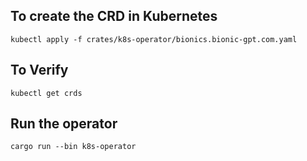 ## To create the CRD in Kubernetes

`kubectl apply -f crates/k8s-operator/bionics.bionic-gpt.com.yaml`

## To Verify

`kubectl get crds`

## Run the operator

`cargo run --bin k8s-operator`